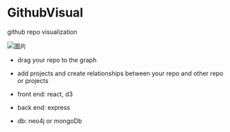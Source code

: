 # GithubVisual

github repo visualization

![圖片](https://user-images.githubusercontent.com/36737465/110295809-839db800-802c-11eb-9731-15a87d65c54b.png)

- drag your repo to the graph
- add projects and create relationships between your repo and other repo or projects


- front end: react, d3
- back end: express
- db: neo4j or mongoDb





